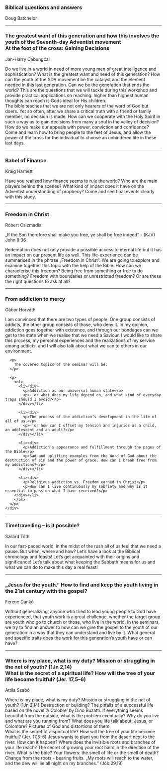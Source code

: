 <div class="seminar animated">
  <div class="seminar-wr">
    <div class="seminar-title">
      <h3>Biblical questions and answers</h3>
      <span>Doug Batchelor</span>
    </div>
    <div class="description">
      <p>
      </p>
    </div>
  </div>
</div>

<hr>

<div class="seminar animated">
  <div class="seminar-wr">
    <div class="seminar-title">
      <h3>The greatest want of this generation and how this involves the youth of the Seventh-day Adventist movement
      <br>
      At the foot of the cross: Gaining Decisions</h3>
      <span>Jan-Harry Cabungcal</span>
    </div>
    <div class="description">
      <p>
      Do we live in a world in need of more young men of great intelligence and sophistication? What is the greatest want and need of this generation? How can the youth of the SDA movement be the catalyst and the element needed in this last generation. Can we be the generation that ends the world? This are the questions that we will tackle during this workshop and provide practical applications on reaching: higher than highest human thoughts can reach is Gods ideal for His children.
      <br>
      The bible teaches that we are not only hearers of the word of God but doers. Yet so often, after we share a critical truth with a friend or family member, no decision is made. How can we cooperate with the Holy Spirit in such a way as to gain decisions from many a soul in the valley of decision? How do we make our appeals with power, conviction and confidence? Come and learn how to bring people to the feet of Jesus, and allow the power of the cross for the individual to choose an unhindered life in these last days.
      </p>
    </div>
  </div>
</div>

<hr>

<div class="seminar animated">
  <div class="seminar-wr">
    <div class="seminar-title">
      <h3>Babel of Finance</h3>
      <span>Kraig Harnett</span>
    </div>
    <div class="description">
      <p>
        Have you realized how finance seems to rule the world? Who are the main players behind the scenes? What kind of impact does it have on the Adventist understanding of prophecy? Come and see final events clearly with this study.
      </p>
    </div>
  </div>
</div>

<hr>

<div class="seminar animated">
  <div class="seminar-wr">
    <div class="seminar-title">
      <h3>Freedom in Christ</h3>
      <span>Róbert Csizmadia</span>
    </div>
    <div class="description">
      <p class="text-center">
        „If the Son therefore shall make you free, ye shall be free indeed” - (KJV) John 8:36
      </p>
      <p>
        Redemption does not only provide a possible access to eternal life but it has an impact on our present life as well. This life-experience can be summarised in the phrase „Freedom in Christ”. We are going to explore and examine together this topic with the help of the Bible. How can we characterise this freedom? Being free from something or free to do something? Freedom with boundaries or unrestricted freedom? Or are these the right questions to ask at all?
      </p>
    </div>
  </div>
</div>

<hr>

<div class="seminar animated">
  <div class="seminar-wr">
    <div class="seminar-title">
      <h3>From addiction to mercy</h3>
      <span>Gábor Horváth</span>
    </div>
    <div class="description">
      <p>
        I am convinced that there are two types of people. One group consists of addicts, the other group consists of those, who deny it. In my opinion, addiction goes together with existence, and through our bondages can we get to the state when we realise that we need a Saviour. I would like to share this process, my personal experiences and the realizations of my service among addicts, and I will also talk about what we can to others in our environment.
      </p>

      <p>
        The covered topics of the seminar will be:
      </p>

      <p>
        <ol>
          <li><div>
            <p>Addiction as our universal human state</p>
            <p>- or what does my life depend on, and what kind of everyday traps should I avoid?</p>
          </div></li>

          <li><div>
            <p>The process of the addiction’s development in the life of all of us.</p>
            <p>- or how can I offset my tension and injuries as a child, an adolescent and an adult?</p>
          </div></li>

          <li><div>
            <p>Addiction’s appearance and fulfillment through the pages of the Bible</p>
            <p>Sad and uplifting examples from the Word of God about the destruction of sin and the power of grace. How can I break free from my addictions?</p>
          </div></li>

          <li><div>
            <p>Religious addiction vs. Freedom earned in Christ</p>
            <p>How can I live continuously my sobriety and why is it essential to pass on what I have received?</p>
        </div></li>
        </ol>
      </p>
    </div>
  </div>
</div>

<hr>

<div class="seminar animated">
  <div class="seminar-wr">
    <div class="seminar-title">
      <h3>Timetravelling – is it possible?</h3>
      <span>Szilárd Tóth</span>
    </div>
    <div class="description">
      <p>
        In our fast-paced world, in the midst of the rush all of us feel that we need a pause. But when, where and how? Let’s have a look at the Biblical chronology and feasts! Let’s get acquainted with their origins and significance! Let’s talk about what keeping the Sabbath means for us and what we can do to make this day a real feast!
      </p>
    </div>
  </div>
</div>

<hr>

<div class="seminar animated">
  <div class="seminar-wr">
    <div class="seminar-title">
      <h3>„Jesus for the youth.” How to find and keep the youth living in the 21st century with the gospel?</h3>
      <span>Ferenc Dankó</span>
    </div>
    <div class="description">
      <p>
        Without generalizing, anyone who tried to lead young people to God have experienced, that youth work is a great challenge, whether the target group are youth who go to church or those, who live in the world. In the seminars, we try to find an answer to how can we give the gospel to the youth of our generation in a way that they can understand and live by it. What general and specific traits does the work for this generation’s youth have or can have?
      </p>
    </div>
  </div>
</div>

<hr>

<div class="seminar animated">
  <div class="seminar-wr">
    <div class="seminar-title">
      <h3>Where is my place, what is my duty? Mission or struggling in the net of youth? (1Jn 2,14)
      <br>
      What is the secret of a spiritual life? How will the tree of your life become fruitful? (Jer. 17,5–6)</h3>
      <span>Attila Szabó</span>
    </div>
    <div class="description">
      <p>
      Where is my place, what is my duty? Mission or struggling in the net of youth? (1Jn 2,14) Destruction or building? The pitfalls of a successful life based on the novel ‘A Colobre’ by Dino Buzatti. If everything seems beautiful from the outside, what is the problem eventually? Why do you live and what are you running from? What does you life talk about: Jesus, or Colombre? Pictures of God and distortions of them.
      <br>
      What is the secret of a spiritual life? How will the tree of your life become fruitful? (Jer. 17,5–6) Jesus wants to plant you from the desert next to the river. How can it happen? Where does the invisible roots and branches of your life reach? The secret of growing your root hairs in the direction of the river. What is the bole? Your flowers: the smell of life or the smell of death? Change from the roots - bearing fruits. „My roots will reach to the water, and the dew will lie all night on my branches.” (Jób 29,19)
      </p>
    </div>
  </div>
</div>

